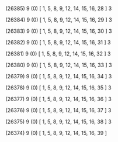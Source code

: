 (26385) 9 (0) [ 1, 5, 8, 9, 12, 14, 15, 16, 28 ] 3 


(26384) 9 (0) [ 1, 5, 8, 9, 12, 14, 15, 16, 29 ] 3 


(26383) 9 (0) [ 1, 5, 8, 9, 12, 14, 15, 16, 30 ] 3 


(26382) 9 (0) [ 1, 5, 8, 9, 12, 14, 15, 16, 31 ] 3 


(26381) 9 (0) [ 1, 5, 8, 9, 12, 14, 15, 16, 32 ] 3 


(26380) 9 (0) [ 1, 5, 8, 9, 12, 14, 15, 16, 33 ] 3 


(26379) 9 (0) [ 1, 5, 8, 9, 12, 14, 15, 16, 34 ] 3 


(26378) 9 (0) [ 1, 5, 8, 9, 12, 14, 15, 16, 35 ] 3 


(26377) 9 (0) [ 1, 5, 8, 9, 12, 14, 15, 16, 36 ] 3 


(26376) 9 (0) [ 1, 5, 8, 9, 12, 14, 15, 16, 37 ] 3 


(26375) 9 (0) [ 1, 5, 8, 9, 12, 14, 15, 16, 38 ] 3 


(26374) 9 (0) [ 1, 5, 8, 9, 12, 14, 15, 16, 39 ]  

